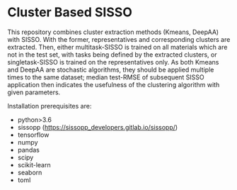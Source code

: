# Cluster Based SISSO

This repository combines cluster extraction methods (Kmeans, DeepAA) with SISSO. With the former, representatives and corresponding
clusters are extracted. Then, either multitask-SISSO is trained on all materials which are not in the test set, with tasks being defined 
by the extracted clusters, or singletask-SISSO is trained on the representatives only. As both Kmeans and DeepAA are stochastic 
algorithms, they should be applied multiple times to the same dataset; median test-RMSE of subsequent SISSO application then indicates the 
usefulness of the clustering algorithm with given parameters.

Installation prerequisites are:
- python>3.6
- sissopp (https://sissopp_developers.gitlab.io/sissopp/)
- tensorflow
- numpy 
- pandas 
- scipy 
- scikit-learn
- seaborn
- toml


